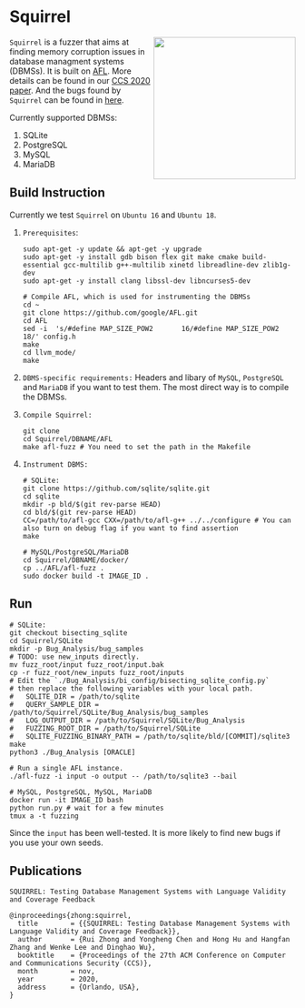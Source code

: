 # Squirrel

<a href="https://arxiv.org/pdf/2006.02398.pdf"><img src="https://huhong789.github.io/images/squirrel.png" align="right" width="250"></a>

`Squirrel` is a fuzzer that aims at finding memory corruption issues in database managment systems (DBMSs). It is built on [AFL](https://github.com/google/AFL). More details can be found in our [CCS 2020 paper](http://arxiv.org/abs/2006.02398). And the bugs found by `Squirrel` can be found in [here](https://github.com/s3team/Squirrel/wiki/Bug-List).

Currently supported DBMSs:
1. SQLite
2. PostgreSQL
3. MySQL
4. MariaDB

## Build Instruction

Currently we test `Squirrel` on `Ubuntu 16` and `Ubuntu 18`.

1. `Prerequisites`:
    ```
    sudo apt-get -y update && apt-get -y upgrade
    sudo apt-get -y install gdb bison flex git make cmake build-essential gcc-multilib g++-multilib xinetd libreadline-dev zlib1g-dev
    sudo apt-get -y install clang libssl-dev libncurses5-dev
    
    # Compile AFL, which is used for instrumenting the DBMSs
    cd ~
    git clone https://github.com/google/AFL.git
    cd AFL
    sed -i  's/#define MAP_SIZE_POW2       16/#define MAP_SIZE_POW2       18/' config.h
    make
    cd llvm_mode/
    make
    ```

2. `DBMS-specific requirements:` Headers and libary of `MySQL`, `PostgreSQL` and `MariaDB` if you want to test them. The most direct way is to compile the DBMSs.

3. `Compile Squirrel:`
    
    ```
    git clone 
    cd Squirrel/DBNAME/AFL
    make afl-fuzz # You need to set the path in the Makefile
    ```
    
4. `Instrument DBMS:`
    ```
    # SQLite:
    git clone https://github.com/sqlite/sqlite.git
    cd sqlite
    mkdir -p bld/$(git rev-parse HEAD)
    cd bld/$(git rev-parse HEAD)
    CC=/path/to/afl-gcc CXX=/path/to/afl-g++ ../../configure # You can also turn on debug flag if you want to find assertion
    make
   
    # MySQL/PostgreSQL/MariaDB
    cd Squirrel/DBNAME/docker/
    cp ../AFL/afl-fuzz .
    sudo docker build -t IMAGE_ID . 
   ```

## Run

```
# SQLite:
git checkout bisecting_sqlite
cd Squirrel/SQLite
mkdir -p Bug_Analysis/bug_samples
# TODO: use new_inputs directly. 
mv fuzz_root/input fuzz_root/input.bak
cp -r fuzz_root/new_inputs fuzz_root/inputs
# Edit the `./Bug_Analysis/bi_config/bisecting_sqlite_config.py`
# then replace the following variables with your local path.
# 	SQLITE_DIR = /path/to/sqlite
# 	QUERY_SAMPLE_DIR = /path/to/Squirrel/SQLite/Bug_Analysis/bug_samples
# 	LOG_OUTPUT_DIR = /path/to/Squirrel/SQLite/Bug_Analysis
# 	FUZZING_ROOT_DIR = /path/to/Squirrel/SQLite
# 	SQLITE_FUZZING_BINARY_PATH = /path/to/sqlite/bld/[COMMIT]/sqlite3
make
python3 ./Bug_Analysis [ORACLE]

# Run a single AFL instance. 
./afl-fuzz -i input -o output -- /path/to/sqlite3 --bail

# MySQL, PostgreSQL, MySQL, MariaDB
docker run -it IMAGE_ID bash
python run.py # wait for a few minutes
tmux a -t fuzzing
```

Since the `input` has been well-tested. It is more likely to find new bugs if you use your own seeds.


## Publications

```
SQUIRREL: Testing Database Management Systems with Language Validity and Coverage Feedback

@inproceedings{zhong:squirrel,
  title        = {{SQUIRREL: Testing Database Management Systems with Language Validity and Coverage Feedback}},
  author       = {Rui Zhong and Yongheng Chen and Hong Hu and Hangfan Zhang and Wenke Lee and Dinghao Wu},
  booktitle    = {Proceedings of the 27th ACM Conference on Computer and Communications Security (CCS)},
  month        = nov,
  year         = 2020,
  address      = {Orlando, USA},
}
```